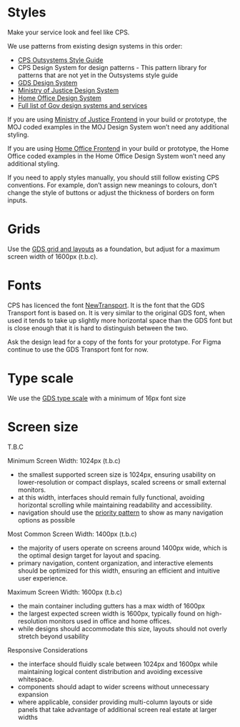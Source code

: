 # Styles

Make your service look and feel like CPS.

We use patterns from existing design systems in this order:

- [CPS Outsystems Style Guide](https://cps-dev.outsystemsenterprise.com/Casework_StyleGuide/Components)
- CPS Design System for design patterns - This pattern library for patterns that are not yet in the Outsystems style guide
- [GDS Design System](https://design-system.service.gov.uk/)
- [Ministry of Justice Design System](https://design-patterns.service.justice.gov.uk/)
- [Home Office Design System](https://design.homeoffice.gov.uk/)
- [Full list of Gov design systems and services](https://x-govuk.github.io//)


If you are using [Ministry of Justice Frontend](https://design-patterns.service.justice.gov.uk/) in your build or prototype, the MOJ coded examples in the MOJ Design System won’t need any additional styling.

If you are using [Home Office Frontend](https://design.homeoffice.gov.uk/get-started) in your build or prototype, the Home Office coded examples in the Home Office Design System won’t need any additional styling.

If you need to apply styles manually, you should still follow existing CPS conventions. For example, don’t assign new meanings to colours, don’t change the style of buttons or adjust the thickness of borders on form inputs.


# Grids
Use the [GDS grid and layouts](https://design-system.service.gov.uk/styles/layout/) as a foundation, but adjust for a maximum screen width of 1600px (t.b.c).


# Fonts

CPS has licenced the font [NewTransport](http://www.newtransport.co.uk/). It is the font that the GDS Transport font is based on. It is very similar to the original GDS font, when used it tends to take up slightly more horizontal space than the GDS font but is close enough that it is hard to distinguish between the two.

Ask the design lead for a copy of the fonts for your prototype. For Figma continue to use the GDS Transport font for now.

# Type scale

 We use the [GDS type scale](https://design-system.service.gov.uk/styles/type-scale/) with a minimum of 16px font size



# Screen size
T.B.C

Minimum Screen Width: 1024px (t.b.c)
- the smallest supported screen size is 1024px, ensuring usability on lower-resolution or compact displays, scaled screens or small external monitors.
- at this width, interfaces should remain fully functional, avoiding horizontal scrolling while maintaining readability and accessibility.
- navigation should use the [priority pattern](https://jayfreestone.github.io/priority-plus/) to show as many navigation options as possible

Most Common Screen Width: 1400px (t.b.c) 
- the majority of users operate on screens around 1400px wide, which is the optimal design target for layout and spacing.
- primary navigation, content organization, and interactive elements should be optimized for this width, ensuring an efficient and intuitive user experience.

Maximum Screen Width: 1600px (t.b.c)
- the main container including gutters has a max width of 1600px
- the largest expected screen width is 1600px, typically found on high-resolution monitors used in office and home offices.
- while designs should accommodate this size, layouts should not overly stretch beyond usability

Responsive Considerations
- the interface should fluidly scale between 1024px and 1600px while maintaining logical content distribution and avoiding excessive whitespace.
- components should adapt to wider screens without unnecessary expansion
- where applicable, consider providing multi-column layouts or side panels that take advantage of additional screen real estate at larger widths